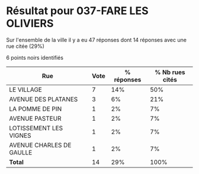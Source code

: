 # Résultat pour 037-FARE LES OLIVIERS

Sur l'ensemble de la ville il y a eu 47 réponses dont 14 réponses avec une rue citée (29%)

6 points noirs identifiés

| Rue | Vote | % réponses | % Nb rues cités|
|-----|------|------------|----------------|
| LE VILLAGE | 7 | 14% | 50%|
| AVENUE DES PLATANES | 3 | 6% | 21%|
| LA POMME DE PIN | 1 | 2% | 7%|
| AVENUE PASTEUR | 1 | 2% | 7%|
| LOTISSEMENT LES VIGNES | 1 | 2% | 7%|
| AVENUE CHARLES DE GAULLE | 1 | 2% | 7%|
| **Total** | 14 | 29% | 100%|
